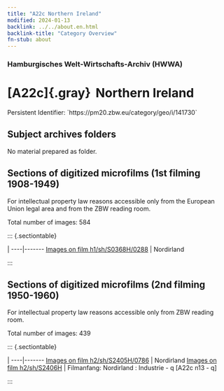 ```yaml
---
title: "A22c Northern Ireland"
modified: 2024-01-13
backlink: ../../about.en.html
backlink-title: "Category Overview"
fn-stub: about
---
```


### Hamburgisches Welt-Wirtschafts-Archiv (HWWA)

# [A22c]{.gray}&#8201; Northern Ireland

<div class="hint">Persistent Identifier: `https://pm20.zbw.eu/category/geo/i/141730`</div>







## Subject archives folders








No material prepared as folder.



<a id="filmsections" />

## Sections of digitized microfilms (1st filming 1908-1949)

<p>For intellectual property law reasons accessible only from the European Union legal area and from the ZBW reading room.</p>



<p>Total number of images: 584</p>




::: {.sectiontable}

 | 
----|-------
<a class="btn" href="https://pm20.zbw.eu/film/h1/sh/S0368H/0288" rel="nofollow">Images on film h1/sh/S0368H/0288</a> | Nordirland


:::




## Sections of digitized microfilms (2nd filming 1950-1960)

<p>For intellectual property law reasons accessible only from ZBW reading room.</p>



<p>Total number of images: 439</p>




::: {.sectiontable}

 | 
----|-------
<a class="btn" href="https://pm20.zbw.eu/film/h2/sh/S2405H/0786" rel="nofollow">Images on film h2/sh/S2405H/0786</a> | Nordirland
<a class="btn" href="https://pm20.zbw.eu/film/h2/sh/S2406H" rel="nofollow">Images on film h2/sh/S2406H</a> | Filmanfang: Nordirland : Industrie - q [A22c n13 - q]


:::













